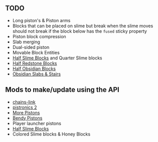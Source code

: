 ## TODO
- Long piston's & Piston arms
- Blocks that can be placed on slime but break when the slime moves should not break if the block below has the `fused` sticky property
- Piston block compression
- Slab merging
- Dual-sided piston
- Movable Block Entities
- [Half Slime Blocks](https://www.curseforge.com/minecraft/mc-mods/redstoneplusplus) and Quarter Slime blocks
- [Half Redstone Blocks](https://www.curseforge.com/minecraft/mc-mods/redstoneplusplus)
- [Half Obsidian Blocks](https://www.curseforge.com/minecraft/mc-mods/redstoneplusplus)
- [Obsidian Slabs & Stairs](https://www.curseforge.com/minecraft/mc-mods/redstoneplusplus)

## Mods to make/update using the API
- [chains-link](https://www.curseforge.com/minecraft/mc-mods/chains-link)
- [pistronics 2](https://www.curseforge.com/minecraft/mc-mods/pistronics-2)
- [More Pistons](https://www.curseforge.com/minecraft/mc-mods/more-pistons-jiraiyah-version)
- [Bendy Pistons](https://www.youtube.com/watch?v=_Wk7ZUYkrpI)
- Player launcher pistons
- [Half Slime Blocks](https://www.curseforge.com/minecraft/mc-mods/redstoneplusplus)
- Colored Slime blocks & Honey Blocks